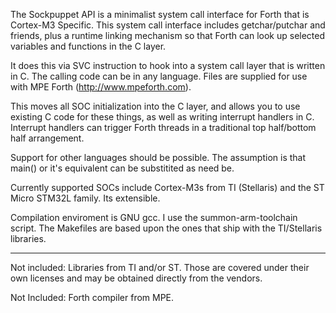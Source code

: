 The Sockpuppet API is a minimalist system call interface for Forth
that is Cortex-M3 Specific.   This system call interface includes 
getchar/putchar and friends, plus a runtime linking mechanism so that Forth
can look up selected variables and functions in the C layer.

It does this via SVC instruction to hook into a system call
layer that is written in C.   The calling code can be in any language.
Files are supplied for use with MPE Forth (http://www.mpeforth.com).

This moves all SOC initialization into the C layer, and allows
you to use existing C code for these things, as well as writing
interrupt handlers in C.   Interrupt handlers can trigger Forth 
threads in a traditional top half/bottom half arrangement.

Support for other languages should be possible.  The assumption is
that main() or it's equivalent can be substitited as need be.

Currently supported SOCs include Cortex-M3s from TI (Stellaris) and
the ST Micro STM32L family.   Its extensible.

Compilation enviroment is GNU gcc.   I use the summon-arm-toolchain
script.   The Makefiles are based upon the ones that ship with the
TI/Stellaris libraries.

----------------------
Not included:  Libraries from TI and/or ST.   Those are covered
under their own licenses and may be obtained directly from the
vendors.

Not Included: Forth compiler from MPE.  


